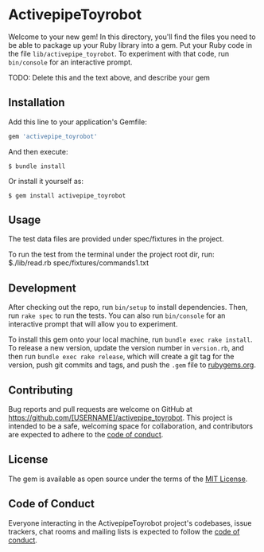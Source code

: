 # ActivepipeToyrobot

Welcome to your new gem! In this directory, you'll find the files you need to be able to package up your Ruby library into a gem. Put your Ruby code in the file `lib/activepipe_toyrobot`. To experiment with that code, run `bin/console` for an interactive prompt.

TODO: Delete this and the text above, and describe your gem

## Installation

Add this line to your application's Gemfile:

```ruby
gem 'activepipe_toyrobot'
```

And then execute:

    $ bundle install

Or install it yourself as:

    $ gem install activepipe_toyrobot

## Usage

The test data files are provided under spec/fixtures in the project.

To run the test from the terminal under the project root dir, run:
\$./lib/read.rb spec/fixtures/commands1.txt

## Development

After checking out the repo, run `bin/setup` to install dependencies. Then, run `rake spec` to run the tests. You can also run `bin/console` for an interactive prompt that will allow you to experiment.

To install this gem onto your local machine, run `bundle exec rake install`. To release a new version, update the version number in `version.rb`, and then run `bundle exec rake release`, which will create a git tag for the version, push git commits and tags, and push the `.gem` file to [rubygems.org](https://rubygems.org).

## Contributing

Bug reports and pull requests are welcome on GitHub at https://github.com/[USERNAME]/activepipe_toyrobot. This project is intended to be a safe, welcoming space for collaboration, and contributors are expected to adhere to the [code of conduct](https://github.com/[USERNAME]/activepipe_toyrobot/blob/master/CODE_OF_CONDUCT.md).

## License

The gem is available as open source under the terms of the [MIT License](https://opensource.org/licenses/MIT).

## Code of Conduct

Everyone interacting in the ActivepipeToyrobot project's codebases, issue trackers, chat rooms and mailing lists is expected to follow the [code of conduct](https://github.com/[USERNAME]/activepipe_toyrobot/blob/master/CODE_OF_CONDUCT.md).
